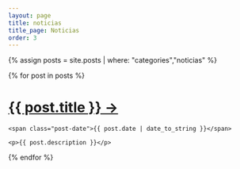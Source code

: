 ```yaml
---
layout: page
title: noticias
title_page: Noticias
order: 3
---
```


{% assign posts = site.posts | where: "categories","noticias" %}

<div class="posts">
  {% for post in posts %}
  <div class="post">
    <h1 class="post-title">
      <a href="{{ post.url }}">
        {{ post.title }} →
      </a>
    </h1>

    <span class="post-date">{{ post.date | date_to_string }}</span>

    <p>{{ post.description }}</p>

  </div>
  {% endfor %}
</div>